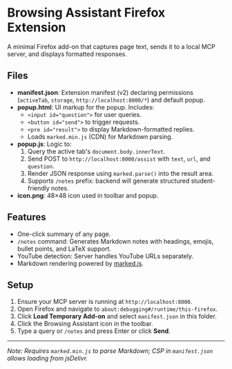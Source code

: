# Browsing Assistant Firefox Extension

A minimal Firefox add-on that captures page text, sends it to a local MCP server, and displays formatted responses.

## Files

- **manifest.json**: Extension manifest (v2) declaring permissions (`activeTab`, `storage`, `http://localhost:8000/*`) and default popup.
- **popup.html**: UI markup for the popup. Includes:
  - `<input id="question">` for user queries.
  - `<button id="send">` to trigger requests.
  - `<pre id="result">` to display Markdown-formatted replies.
  - Loads `marked.min.js` (CDN) for Markdown parsing.
- **popup.js**: Logic to:
  1. Query the active tab's `document.body.innerText`.
  2. Send POST to `http://localhost:8000/assist` with `text`, `url`, and `question`.
  3. Render JSON response using `marked.parse()` into the result area.
  4. Supports `/notes` prefix: backend will generate structured student-friendly notes.
- **icon.png**: 48×48 icon used in toolbar and popup.

## Features

- One-click summary of any page.
- `/notes` command: Generates Markdown notes with headings, emojis, bullet points, and LaTeX support.
- YouTube detection: Server handles YouTube URLs separately.
- Markdown rendering powered by [marked.js](https://github.com/markedjs/marked).

## Setup

1. Ensure your MCP server is running at `http://localhost:8000`.
2. Open Firefox and navigate to `about:debugging#/runtime/this-firefox`.
3. Click **Load Temporary Add-on** and select `manifest.json` in this folder.
4. Click the Browsing Assistant icon in the toolbar.
5. Type a query or `/notes` and press Enter or click **Send**.

---

*Note: Requires `marked.min.js` to parse Markdown; CSP in `manifest.json` allows loading from jsDelivr.*
